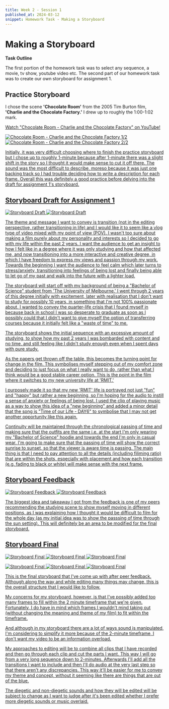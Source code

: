 ```yaml
---
title: Week 2 - Session 1
published_at: 2024-03-12
snippet: Homework Task - Making a Storyboard
---
```

# Making a Storyboard

**Task Outline**

   The first portion of the homework task was to select any sequence, a movie, tv show, youtube video etc. The second part of our homework task was to create our own storyboard for assignment 1.

## Practice Storyboard
I chose the scene **'Chocolate Room'** from the 2005 Tim Burton film, **'Charlie and the Chocolate Factory.'** I drew up to roughly the 1:00-1:02 mark.
<p><a href=https://www.youtube.com/embed/OMFQtY6655E?si=j8tVniPms9osEJkF> Watch "Chocolate Room - Charlie and the Chocolate Factory" on YouTube!</p>

![Chocolate Room - Charlie and the Chocolate Factory 1/2](/W02S1/CCF_1.jpg)
![Chocolate Room - Charlie and the Chocolate Factory 2/2](/W02S1/CCF_2.jpg)

Initially, it was very difficult choosing where to finish the practice storyboard but I chose up to roughly 1-minute because after 1-minute there was a slight shift in the story so I thought it would make sense to cut it off there. The sound was the most difficult to describe, moreso because it was just one backing track so I had trouble deciding how to write a description for each frame. Overall this was definitely a good practice before delving into the draft for assignment 1's storyboard.

## Storyboard Draft for Assignment 1
![Storyboard Draft](/W02S1/draft1.jpg)
![Storyboard Draft](/W02S1/draft2.jpg)

The theme and message I want to convey is transition (not in the editing perspective, rather transitioning in life) and I would like it to seem like a vlog type of video mixed with my point of view (POV). I wasn't too sure about making a film purely about my personality and interests so I decided to go with my life within the past 2 years. I want the audience to get an insight to how I felt like in a degree where it was only studying and how that affected me, and now transitioning into a more interactive and creative degree, in which I have freedom to express my views and passion through my work. Towards the beginning I want the audience to feel calm which later turns to stress/anxiety, transitioning into feelings of being lost and finally being able to let go of my past and walk into the future with a lighter load.

The storyboard will start off with my background of being a "Bachelor of Science" student from 'The University of Melbourne.' I went through 2 years of this degree initially with excitement, later with realisation that I don't want to study for possibly 10 years, in something that I'm not 100% passionate about. I wanted to convey the quarter-life crisis that I found myself in because back in school I was so desperate to graduate as soon as I possibly could that I didn't want to give myself the option of transferring courses because it initially felt like a "waste of time" to me. 

The storyboard shows the initial sequence with an excessive amount of studying, to show how my past 2 years I was bombarded with content and no time, and still feeling like I didn't study enough even when I spent days with pure study. 

As the papers get thrown off the table, this becomes the turning point for change in the film. This symbolises myself stepping out of my comfort zone and deciding to just focus on what I really want to do, rather than what I think would be a good stable career option. This is the point in the film where it switches to my new university life at 'RMIT.'

I purposely made it so that my new 'RMIT' life is portrayed not just "fun" and "happy" but rather a new beginning, so I'm hoping for the audio to instill a sense of anxiety or feelings of being lost. I used the clip of playing music as a way to show this idea of a "new beginning" and added a minor detail that the song is "Time of our Life - DAY6" to symbolise that I may not get another opportunity like this again.

Continuity will be maintained through the chronological passing of time and making sure that the outfits are the same i.e. at the start I'm only wearing my "Bachelor of Science" hoodie and towards the end I'm only in casual wear. I'm going to make sure that the passing of time will show the correct sunrise to sunset, so that the viewer is aware time is passing. The main thing is that I need to pay attention to all the details (including filiming ratio) that are within the shots, especially with placement and how each transition (e.g. fading to black or white) will make sense with the next frame.

## Storyboard Feedback
![Storyboard Feedback](/W02S1/change1.jpg)
![Storyboard Feedback](/W02S1/change2.jpg)

The biggest idea and takeaway I got from the feedback is one of my peers recommending the studying scene to show myself moving in different positions, as I was explaining how I thought it would be difficult to film for the whole day (as my initial idea was to show the passsing of time through the sun setting). This will definitely be an area to be modified for the final storyboard.

## Storyboard Final
![Storyboard Final](/W02S1/final1.jpg)
![Storyboard Final](/W02S1/final2.jpg)
![Storyboard Final](/W02S1/final3.jpg)

![Storyboard Final](/W02S1/final1.jpg)
![Storyboard Final](/W02S1/final2.jpg)
![Storyboard Final](/W02S1/final3.jpg)

This is the final storyboard that I've come up with after peer feedback. Although along the way and while editing many things may change, this is the overall structure that I would like to follow. 

My concerns for my storyboard, however, is that I've possibly added too many frames to fill within the 2 minute timeframe that we're given. Fortunately, I do have in mind which frames I wouldn't mind taking out (without changing the meaning and theme of my film) to fit within the timeframe.

And although in my storyboard there are a lot of ways sound is manipulated, I'm considering to simplify it more because of the 2-minute timeframe, I don't want my video to be an information overload.

My approaches to editing will be to combine all clips that I have recorded and then go through each clip and cut the parts I want. This way I will go from a very long sequence down to 2-minutes. Afterwards I'll add all the transitions I want to include and then I'll do audio at the very last step so that there aren't any discrepancies. This way it'll be easier for me to convey my theme and concept, without it seeming like there are things that are out of the blue.

The diegetic and non-diegetic sounds and how they will be edited will be subject to change as I want to judge after it's been edited whether I prefer more diegetic sounds or music overlaid.

